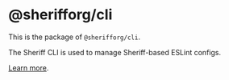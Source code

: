 # @sherifforg/cli

This is the package of `@sherifforg/cli`.

The Sheriff CLI is used to manage Sheriff-based ESLint configs.

[Learn more](https://www.eslint-config-sheriff.dev/docs/usage-in-ci).
